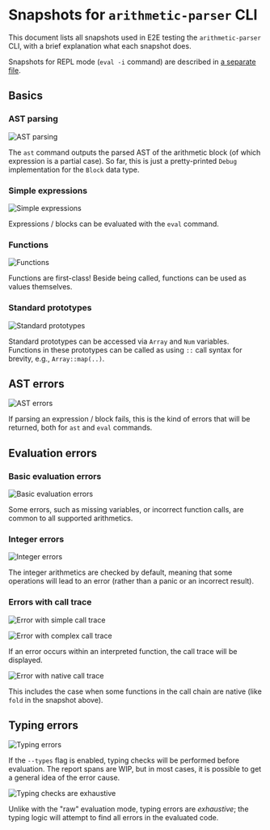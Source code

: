 # Snapshots for `arithmetic-parser` CLI

This document lists all snapshots used in E2E testing the `arithmetic-parser` CLI,
with a brief explanation what each snapshot does.

Snapshots for REPL mode (`eval -i` command) are described in [a separate file](repl/README.md).

## Basics

### AST parsing

![AST parsing](ast.svg)

The `ast` command outputs the parsed AST of the arithmetic block
(of which expression is a partial case). So far, this is just a pretty-printed
`Debug` implementation for the `Block` data type.

### Simple expressions

![Simple expressions](simple.svg)

Expressions / blocks can be evaluated with the `eval` command.

### Functions

![Functions](functions.svg)

Functions are first-class! Beside being called, functions can be used as values
themselves.

### Standard prototypes

![Standard prototypes](prototypes.svg)

Standard prototypes can be accessed via `Array` and `Num` variables. Functions
in these prototypes can be called as using `::` call syntax for brevity,
e.g., `Array::map(..)`.

## AST errors

![AST errors](errors-ast.svg)

If parsing an expression / block fails, this is the kind of errors that will be returned,
both for `ast` and `eval` commands.

## Evaluation errors

### Basic evaluation errors

![Basic evaluation errors](errors-basic.svg)

Some errors, such as missing variables, or incorrect function calls, are common
to all supported arithmetics.

### Integer errors

![Integer errors](errors-int.svg)

The integer arithmetics are checked by default, meaning that some operations will
lead to an error (rather than a panic or an incorrect result).

### Errors with call trace

![Error with simple call trace](errors-call-trace.svg)

![Error with complex call trace](errors-complex-call-trace.svg)

If an error occurs within an interpreted function, the call trace will be displayed.

![Error with native call trace](errors-native-call-trace.svg)

This includes the case when some functions in the call chain are native
(like `fold` in the snapshot above).

## Typing errors

![Typing errors](errors-typing.svg)

If the `--types` flag is enabled, typing checks will be performed before evaluation.
The report spans are WIP, but in most cases, it is possible to get a general idea
of the error cause.

![Typing checks are exhaustive](errors-typing-multiple.svg)

Unlike with the "raw" evaluation mode, typing errors are *exhaustive*; the typing
logic will attempt to find all errors in the evaluated code.
